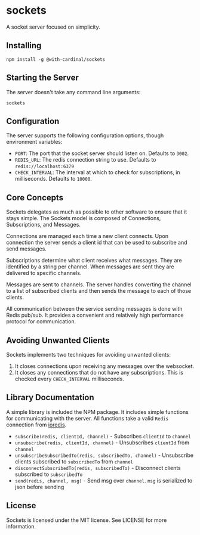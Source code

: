 # sockets

A socket server focused on simplicity.

## Installing

```
npm install -g @with-cardinal/sockets
```

## Starting the Server

The server doesn't take any command line arguments:

```
sockets
```

## Configuration

The server supports the following configuration options, though environment
variables:

- `PORT`: The port that the socket server should listen on. Defaults to `3002`.
- `REDIS_URL`: The redis connection string to use. Defaults to
  `redis://localhost:6379`
- `CHECK_INTERVAL`: The interval at which to check for subscriptions, in
  milliseconds. Defaults to `10000`.

## Core Concepts

Sockets delegates as much as possible to other software to ensure that it stays
simple. The Sockets model is composed of Connections, Subscriptions, and
Messages.

Connections are managed each time a new client connects. Upon connection the
server sends a client id that can be used to subscribe and send messages.

Subscriptions determine what client receives what messages. They are identified
by a string per channel. When messages are sent they are delivered to specific
channels.

Messages are sent to channels. The server handles converting the channel to a
list of subscribed clients and then sends the message to each of those clients.

All communication between the service sending messages is done with Redis
pub/sub. It provides a convenient and relatively high performance protocol for
communication.

## Avoiding Unwanted Clients

Sockets implements two techniques for avoiding unwanted clients:

1. It closes connections upon receiving any messages over the websocket.
2. It closes any connections that do not have any subscriptions. This is checked
   every `CHECK_INTERVAL` milliseconds.

## Library Documentation

A simple library is included the NPM package. It includes simple functions for
communicating with the server. All functions take a valid `Redis` connection
from [ioredis](https://www.npmjs.com/package/ioredis).

- `subscribe(redis, clientId, channel)` - Subscribes `clientId` to `channel`
- `unsubscribe(redis, clientId, channel)` - Unsubscribes `clientId` from
  `channel`
- `unsubscribeSubscribedTo(redis, subscribedTo, channel)` - Unsubscribe clients
  subscribed to `subscribedTo` from `channel`
- `disconnectSubscribedTo(redis, subscribedTo)` - Disconnect clients subscribed
  to `subscribedTo`
- `send(redis, channel, msg)` - Send msg over `channel`. `msg` is serialized to
  json before sending

## License

Sockets is licensed under the MIT license. See LICENSE for more information.
